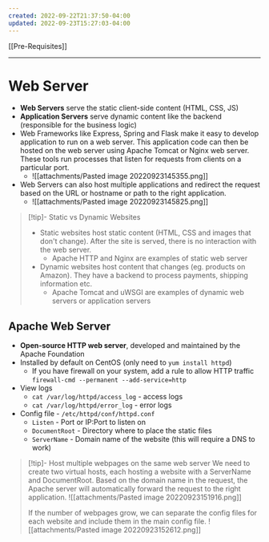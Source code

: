 ```yaml
---
created: 2022-09-22T21:37:50-04:00
updated: 2022-09-23T15:27:03-04:00
---
```

[[Pre-Requisites]]

---
# Web Server
- **Web Servers** serve the static client-side content (HTML, CSS, JS)
- **Application Servers** serve dynamic content like the backend (responsible for the business logic)
- Web Frameworks like Express, Spring and Flask make it easy to develop application to run on a web server. This application code can then be hosted on the web server using Apache Tomcat or Nginx web server. These tools run processes that listen for requests from clients on a particular port.
	- ![[attachments/Pasted image 20220923145355.png]]
- Web Servers can also host multiple applications and redirect the request based on the URL or hostname or path to the right application.
	- ![[attachments/Pasted image 20220923145825.png]]

>[!tip]- Static vs Dynamic Websites
> - Static websites host static content (HTML, CSS and images that don't change). After the site is served, there is no interaction with the web server.
> 	- Apache HTTP and Nginx are examples of static web server
> - Dynamic websites host content that changes (eg. products on Amazon). They have a backend to process payments, shipping information etc.
> 	- Apache Tomcat and uWSGI are examples of dynamic web servers or application servers

## Apache Web Server
- **Open-source HTTP web server**, developed and maintained by the Apache Foundation
- Installed by default on CentOS (only need to `yum install httpd`)
	- If you have firewall on your system, add a rule to allow HTTP traffic
	  `firewall-cmd --permanent --add-service=http`
- View logs
	- `cat /var/log/httpd/access_log` - access logs
	- `cat /var/log/httpd/error_log` - error logs
- Config file - `/etc/httpd/conf/httpd.conf`
	- `Listen` - Port or IP:Port to listen on
	- `DocumentRoot` - Directory where to place the static files
	- `ServerName` - Domain name of the website (this will require a DNS to work)

>[!tip]- Host multiple webpages on the same web server
>	 We need to create two virtual hosts, each hosting a website with a ServerName and
>	 DocumentRoot. Based on the domain name in the request, the Apache server will automatically
>	 forward the request to the right application.
>	 ![[attachments/Pasted image 20220923151916.png]]
>	 
>	 If the number of webpages grow, we can separate the config files for each website and include them in the main config file. 
>	 ![[attachments/Pasted image 20220923152612.png]]
